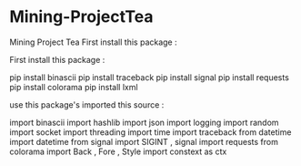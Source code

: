 # Mining-ProjectTea
Mining Project Tea
First install this package :

First install this package :

pip install binascii
pip install traceback
pip install signal
pip install requests
pip install colorama
pip install lxml  
                                                                            
use this package's imported this source :

import binascii
import hashlib
import json
import logging
import random
import socket
import threading
import time
import traceback
from datetime import datetime
from signal import SIGINT , signal
import requests
from colorama import Back , Fore , Style
import constext as ctx
